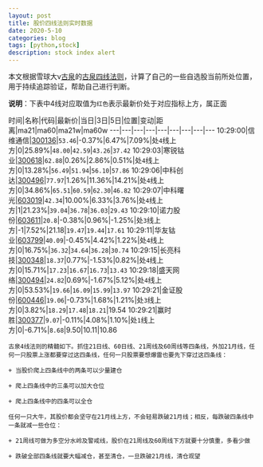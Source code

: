 ```yaml
---
layout: post
title: 股价四线法则实时数据
date: 2020-5-10
categories: blog
tags: [python,stock]
description: stock index alert
---
```



本文根据雪球大v[古泉](https://xueqiu.com/u/7148646888)的[古泉四线法则](https://xueqiu.com/7148646888/130498192)，计算了自己的一些自选股当前所处位置，用于持续追踪验证，帮助自己进行判断。

**说明**：下表中4线对应取值为`红色`表示最新价处于对应指标上方，属正面

时间|名称|代码|最新价|当日|3日|5日|位置|变动|距离|ma21|ma60|ma21w|ma60w
---|---|---|---|---|---|---|---|---
10:29:00|信维通信|[300136](https://xueqiu.com/S/SZ300136)|`53.46`|-0.37%|6.47%|7.09%|处`4`线上方|0|25.89%|`48.00`|`42.59`|`43.26`|`37.42`
10:29:03|寒锐钴业|[300618](https://xueqiu.com/S/SZ300618)|`62.88`|0.26%|2.86%|0.51%|处`4`线上方|0|13.28%|`56.49`|`51.94`|`56.10`|`57.86`
10:29:06|中科创达|[300496](https://xueqiu.com/S/SZ300496)|`77.97`|1.26%|11.36%|14.21%|处`4`线上方|0|34.86%|`65.51`|`60.59`|`62.30`|`46.82`
10:29:07|中科曙光|[603019](https://xueqiu.com/S/SH603019)|`42.34`|10.00%|6.33%|3.76%|处`4`线上方|1|21.23%|`39.04`|`36.78`|`36.03`|`29.43`
10:29:10|诺力股份|[603611](https://xueqiu.com/S/SH603611)|`20.8`|-0.38%|0.96%|-1.25%|处`3`线上方|-1|7.52%|21.18|`19.47`|`19.44`|`17.61`
10:29:11|华友钴业|[603799](https://xueqiu.com/S/SH603799)|`40.09`|-0.45%|4.42%|1.22%|处`4`线上方|0|16.75%|`36.32`|`34.64`|`36.28`|`30.74`
10:29:15|长亮科技|[300348](https://xueqiu.com/S/SZ300348)|`18.37`|0.77%|-1.53%|0.82%|处`4`线上方|0|15.71%|`17.23`|`16.67`|`16.73`|`13.43`
10:29:18|盛天网络|[300494](https://xueqiu.com/S/SZ300494)|`24.82`|0.69%|-1.67%|5.12%|处`4`线上方|0|53.53%|`19.66`|`16.09`|`15.99`|`13.97`
10:29:21|金证股份|[600446](https://xueqiu.com/S/SH600446)|`19.06`|-0.73%|1.68%|1.21%|处`3`线上方|0|3.82%|`18.29`|`17.48`|`18.21`|19.54
10:29:21|赢时胜|[300377](https://xueqiu.com/S/SZ300377)|`9.07`|-0.11%|4.08%|1.10%|处`1`线上方|0|-6.71%|`8.68`|9.50|10.11|10.86

```
古泉4线法则的精髓如下。抓住21日线、60日线、21周线及60周线等四条线，外加21月线，任何一只股票上涨都要穿过这四条线，任何一只股票要想爆雷也要先下穿过这四条线：

+ 当股价爬上四条线中的两条可以少量建仓

+ 爬上四条线中的三条可以加大仓位

+ 爬上四条线中的四条可以全仓

任何一只大牛，其股价都会坚守在21月线上方，不会轻易跌破21月线；相反，每跌破四条线中一条就减一些仓位：

+ 21周线可做为多空分水岭及警戒线，股价在21周线及60周线下方就要十分慎重，多看少做

+ 跌破全部四条线就要大幅减仓，甚至清仓，一旦跌破21月线，清仓观望
```